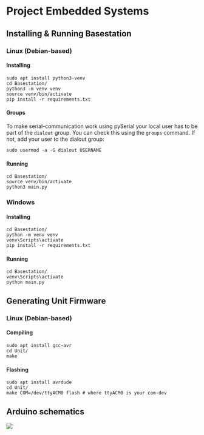 # Project Embedded Systems

## Installing & Running Basestation

### Linux (Debian-based)

#### Installing

```
sudo apt install python3-venv
cd Basestation/
python3 -m venv venv
source venv/bin/activate
pip install -r requirements.txt
```

#### Groups

To make serial-communication work using pySerial your local user has to be part of the `dialout` group. You can check this using the `groups` command. If not, add your user to the dialout group:

```
sudo usermod -a -G dialout USERNAME
```

#### Running

```
cd Basestation/
source venv/bin/activate
python3 main.py
```

### Windows

#### Installing

```
cd Basestation/
python -m venv venv
venv\Scripts\activate  
pip install -r requirements.txt
```

#### Running

```
cd Basestation/
venv\Scripts\activate  
python main.py
```

## Generating Unit Firmware

### Linux (Debian-based)

#### Compiling

```
sudo apt install gcc-avr
cd Unit/
make
```

#### Flashing

```
sudo apt install avrdude
cd Unit/
make COM=/dev/ttyACM0 flash # where ttyACM0 is your com-dev
```

## Arduino schematics

![](https://i.imgur.com/wYyTmsN.png)
